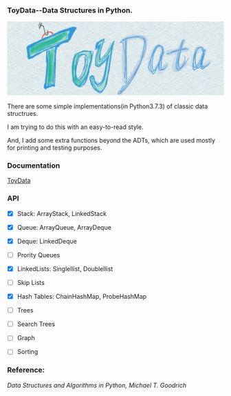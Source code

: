 ### ToyData--Data Structures in Python.

![](toy.jpg)

There are some simple implementations(in Python3.7.3) of classic data structrues.

I am trying to do this with an easy-to-read style.

And, I add some extra functions beyond the ADTs, which are used mostly for printing and testing purposes.

### Documentation
[ToyData](http://datahonor.com/ToyData/)


### API

- [x] Stack: ArrayStack, LinkedStack
- [x] Queue: ArrayQueue, ArrayDeque
- [x] Deque: LinkedDeque
- [ ] Prority Queues
- [x] LinkedLists: Singlellist, Doublellist
- [ ] Skip Lists
- [x] Hash Tables: ChainHashMap, ProbeHashMap
- [ ] Trees
- [ ] Search Trees
- [ ] Graph 
- [ ] Sorting




### Reference:
*Data Structures and Algorithms in Python, Michael T. Goodrich*
